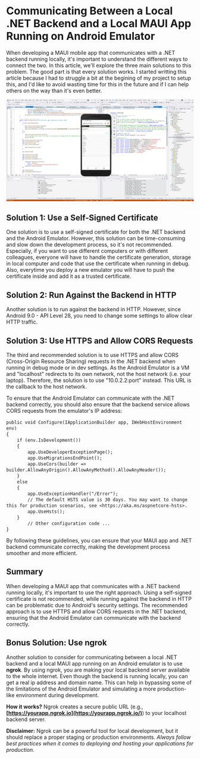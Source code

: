 # Communicating Between a Local .NET Backend and a Local MAUI App Running on Android Emulator

When developing a MAUI mobile app that communicates with a .NET backend running locally, it's important to understand the different ways to connect the two. In this article, we'll explore the three main solutions to this problem. The good part is that every solution works. I started writting this article because I had to struggle a bit at the begining of my project to setup this, and I'd like to avoid wasting time for this in the future and if I can help others on the way than it's even better.

![Development print screen where we see the changes in the .net backend, and the changes in the MAUI app](image.png)

## Solution 1: Use a Self-Signed Certificate

One solution is to use a self-signed certificate for both the .NET backend and the Android Emulator. However, this solution can be time-consuming and slow down the development process, so it's not recommended. Especially, if you want to use different computers or with different colleagues, everyone will have to handle the certificate generation, storage in local computer and code that use the certificate when running in debug. Also, everytime you deploy a new emulator you will have to push the certificate inside and add it as a trusted certificate.

## Solution 2: Run Against the Backend in HTTP

Another solution is to run against the backend in HTTP. However, since Android 9.0 - API Level 28, you need to change some settings to allow clear HTTP traffic.

## Solution 3: Use HTTPS and Allow CORS Requests

The third and recommended solution is to use HTTPS and allow CORS (Cross-Origin Resource Sharing) requests in the .NET backend when running in debug mode or in dev settings. As the Android Emulator is a VM and "localhost" redirects to its own network, not the host network (i.e. your laptop). Therefore, the solution is to use "10.0.2.2:port" instead. This URL is the callback to the host network.

To ensure that the Android Emulator can communicate with the .NET backend correctly, you should also ensure that the backend service allows CORS requests from the emulator's IP address:

```
public void Configure(IApplicationBuilder app, IWebHostEnvironment env)
{
    if (env.IsDevelopment())
    {
        app.UseDeveloperExceptionPage();
        app.UseMigrationsEndPoint();
        app.UseCors(builder => builder.AllowAnyOrigin().AllowAnyMethod().AllowAnyHeader());
    }
    else
    {
        app.UseExceptionHandler("/Error");
        // The default HSTS value is 30 days. You may want to change this for production scenarios, see <https://aka.ms/aspnetcore-hsts>.
        app.UseHsts();
    }
		// Other configuration code ...
}

```

By following these guidelines, you can ensure that your MAUI app and .NET backend communicate correctly, making the development process smoother and more efficient.

## Summary

When developing a MAUI app that communicates with a .NET backend running locally, it's important to use the right approach. Using a self-signed certificate is not recommended, while running against the backend in HTTP can be problematic due to Android's security settings. The recommended approach is to use HTTPS and allow CORS requests in the .NET backend, ensuring that the Android Emulator can communicate with the backend correctly.


## Bonus Solution: Use ngrok

Another solution to consider for communicating between a local .NET backend and a local MAUI app running on an Android emulator is to use **ngrok**. By using ngrok, you are making your local backend server available to the whole internet. Even though the backend is running locally, you can get a real ip address and domain name. This can help in bypassing some of the limitations of the Android Emulator and simulating a more production-like environment during development.

**How it works?** Ngrok creates a secure public URL (e.g., **[https://yourapp.ngrok.io](https://yourapp.ngrok.io/)**) to your localhost backend server.

**Disclaimer:** Ngrok can be a powerful tool for local development, but it should replace a proper staging or production environments. _Always follow best practices when it comes to deploying and hosting your applications for production._